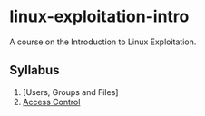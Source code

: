 # linux-exploitation-intro

A course on the Introduction to Linux Exploitation.

## Syllabus

1. [Users, Groups and Files]
2. [Access Control]

[Users and Files]: ./lessons/1_users_groups_files/lessonplan.md
[Access Control]: ./lessons/2_access_control/lessonplan.md